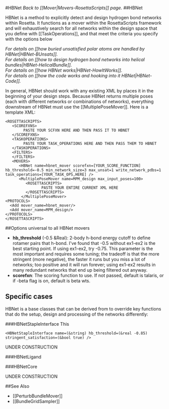 #HBNet
*Back to [[Mover|Movers-RosettaScripts]] page.*
##HBNet

HBNet is a method to explicitly detect and design hydrogen bond networks within Rosetta.  It functions as a mover within the RosettaScripts framework and will exhaustively search for all networks within the design space that you define with [[TaskOperations]], and that meet the criteria you specify with the options below

*For details on [[how buried unsatisfied polar atoms are handled by HBNet|HBNet-BUnsats]].*<br>
*For details on [[how to design hydrogen bond networks into helical bundles|HBNet-HelicalBundle]].*<br>
*For details on [[how HBNet works|HBNet-HowItWorks]].*<br>
*For details on [[how the code works and hooking into it HBNet|HBNet-Code]].*<br>

In general, HBNet should work with any existing XML by places it in the beginning of your design steps.  Because HBNet returns multiple poses (each with different networks or combinations of networks), everything downstream of HBNet must use the [[MultiplePoseMover]].  Here is a template XML:
```
<ROSETTASCRIPTS>
   <SCOREFXNS>
        PASTE YOUR SCFXN HERE AND THEN PASS IT TO HBNET
   </SCOREFXNS>
   <TASKOPERATIONS>
        PASTE YOUR TASK_OPERATIONS HERE AND THEN PASS THEM TO HBNET
   </TASKOPERATIONS>
   <FILTERS>
   </FILTERS>
   <MOVERS>
      <HBNet name=hbnet_mover scorefxn=[YOUR_SCORE_FUNCTION] hb_threshold=-0.5 min_network_size=3 max_unsat=1 write_network_pdbs=1 task_operations=[YOUR_TASK_OPS,HERE] />
      <MultiplePoseMover name=MPM_design max_input_poses=100>
         <ROSETTASCRIPTS>
                PASTE YOUR ENTIRE CURRENT XML HERE
         </ROSETTASCRIPTS>
       </MultiplePoseMover>
<PROTOCOLS>
  <Add mover_name=hbnet_mover/>
  <Add mover_name=MPM_design/>
</PROTOCOLS>
</ROSETTASCRIPTS>
```

##Options universal to all HBNet movers
- <b>hb\_threshold</b> (-0.5 &Real): 2-body h-bond energy cutoff to define rotamer pairs that h-bond.  I've found that -0.5 without ex1-ex2 is the best starting point.  If using ex1-ex2, try -0.75.  This parameter is the most important and requires some tuning; the tradeoff is that the more stringent (more negative), the faster it runs but you miss a lot of networks; too positive and it will run forever; using ex1-ex2 results in many redundant networks that end up being filtered out anyway.
- <b>scorefxn</b>: The scoring function to use.  If not passed, default is talaris, or if -beta flag is on, default is beta wts.

## Specific cases
HBNet is a base classes that can be derived from to override key functions that do the setup, design and processing of the networks differently:

###HBNetStapleInterface
This 

```
<HBNetStapleInterface name=(&string) hb_threshold=(&real -0.85) stringent_satisfaction=(&bool true) />
```

UNDER CONSTRUCTION

###HBNetLigand

###HBNetCore

UNDER CONSTRUCTION

##See Also

* [[PerturbBundleMover]]
* [[BundleGridSampler]]

